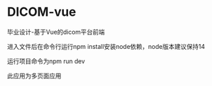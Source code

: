 # DICOM-vue
 毕业设计-基于Vue的dicom平台前端

进入文件后在命令行运行npm install安装node依赖，node版本建议保持14

运行项目命令为npm run dev

此应用为多页面应用
